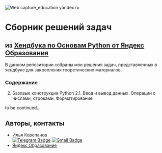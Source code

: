 ![Web capture_education yandex ru](https://github.com/ikorepanov/yandex_handbook_python/assets/108400524/8926f12b-6cd1-42fd-9ac9-ab1fae82faf1)
# Сборник решений задач
## из [Хендбука по Основам Python от Яндекс Образования](https://education.yandex.ru/handbook/python)
В данном репозитории собраны мои решения задач, представленных в хендбуке для закрепления теоретических материалов.

### Содержание
2. Базовые конструкции Python
  2.1. Ввод и вывод данных. Операции с числами, строками. Форматирование

to be continued...

## Авторы, контакты
- Илья Корепанов  
[![Telegram Badge](https://img.shields.io/badge/Telegram-blue?style=social&logo=Telegram)](https://t.me/number_one_lobster) [![Gmail Badge](https://img.shields.io/badge/Gmail-red?style=social&logo=Gmail)](mailto:ikorepanov.study@gmail.com)  
- [Яндекс Образование](https://education.yandex.ru/)